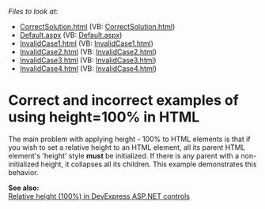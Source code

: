 <!-- default file list -->
*Files to look at*:

* [CorrectSolution.html](./CS/WebSite/CorrectSolution.html) (VB: [CorrectSolution.html](./VB/WebSite/CorrectSolution.html))
* [Default.aspx](./CS/WebSite/Default.aspx) (VB: [Default.aspx](./VB/WebSite/Default.aspx))
* [InvalidCase1.html](./CS/WebSite/InvalidCase1.html) (VB: [InvalidCase1.html](./VB/WebSite/InvalidCase1.html))
* [InvalidCase2.html](./CS/WebSite/InvalidCase2.html) (VB: [InvalidCase2.html](./VB/WebSite/InvalidCase2.html))
* [InvalidCase3.html](./CS/WebSite/InvalidCase3.html) (VB: [InvalidCase3.html](./VB/WebSite/InvalidCase3.html))
* [InvalidCase4.html](./CS/WebSite/InvalidCase4.html) (VB: [InvalidCase4.html](./VB/WebSite/InvalidCase4.html))
<!-- default file list end -->
# Correct and incorrect examples of using height=100% in HTML


<p>The main problem with applying height - 100% to HTML elements is that if you wish to set a relative height to an HTML element, all its parent HTML element's 'height' style <strong>must</strong> be initialized. If there is any parent with a non-initialized height, it collapses all its children. This example demonstrates this behavior.</p><p><strong>See also:</strong><strong><br />
</strong><a href="https://www.devexpress.com/Support/Center/p/KA18866">Relative height (100%) in DevExpress ASP.NET controls</a></p>

<br/>


